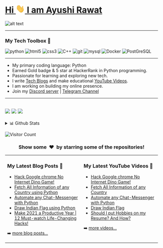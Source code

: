 # [Hi <img src="https://raw.githubusercontent.com/ABSphreak/ABSphreak/master/gifs/Hi.gif" width="30px"> I am Ayushi Rawat](https://ayushirawat.com/)

![alt text](https://github.com/ayushi7rawat/ayushi7rawat/blob/master/cover.png)

---
### My Tech Toolbox 🧰

<p align="left">
<img src="https://cdn3.iconfinder.com/data/icons/logos-and-brands-adobe/512/267_Python-512.png" alt="python" width="40" height="40"/> 
<img src="https://upload.wikimedia.org/wikipedia/commons/thumb/6/61/HTML5_logo_and_wordmark.svg/512px-HTML5_logo_and_wordmark.svg.png" alt="html5" height="40"/> 
<img src="https://upload.wikimedia.org/wikipedia/commons/thumb/d/d5/CSS3_logo_and_wordmark.svg/1200px-CSS3_logo_and_wordmark.svg.png" alt="css3" height="40"/> 
<img src="https://i.pinimg.com/originals/99/f8/87/99f887833c475448723d3c9ac16c179b.png" alt="C++" width="40" height="40"/> 
<img src="https://www.vectorlogo.zone/logos/git-scm/git-scm-icon.svg" alt="git" width="40" height="40"/> 
<img src="https://i.pinimg.com/originals/50/f1/58/50f1582a95bdac10f1c3fa295c8b947b.png" alt="mysql" width="40" height="40"/>
<img src="https://cdn3.iconfinder.com/data/icons/logos-and-brands-adobe/512/97_Docker-512.png" alt="Docker" width="40" height="40"/>
<img src="https://upload.wikimedia.org/wikipedia/commons/2/29/Postgresql_elephant.svg" alt="PostGreSQL" width="40" height="40"/>
</p>

--- 

* My primary coding language: Python
* Earned Gold badge & 5 star at HackerRank in Python programming.
* Passionate for learning and exploring new tech.
* I write [Tech Blogs](https://ayushirawat.com/) and make educational [YouTube Videos](https://www.youtube.com/c/AyushiRawat).
* I am working on building my online presence.
* Join my [Discord server](https://discord.gg/Qet6kMd) | [Telegram Channel](https://t.me/rawatayushi)
<!--* 🏠 Hogwarts House: Griffindor-->
<!--* If you play Call of Duty- add me: Blackhood@00-->
<!--* I am currently learning Docker-->
<!--* I’m currently working on my portfolio. -->
<!-- * Ask me about anything, I'll be happy to help.-->
<!-- -->
<!--* I'm looking to collaborate on Open source project for Hacktoberfest-->

---
[<img height="30" src="https://img.shields.io/badge/twitter-%231DA1F2.svg?&style=for-the-badge&logo=twitter&logoColor=white" />][twitter]
[<img height="30" src = "https://img.shields.io/badge/Youtube-%23E4405F.svg?&style=for-the-badge&logo=Youtube&logoColor=white">][Youtube] 
[<img height="30" src="https://img.shields.io/badge/linkedin-blue.svg?&style=for-the-badge&logo=linkedin&logoColor=white" />][LinkedIn]
<br />
---

<table><tr><td valign="top" width="50%">

### My Latest Blog Posts 🌱
<!-- BLOG-POST-LIST:START -->
- [Hack Google chrome No Internet Dino Game!](https://ayushirawat.com/hack-google-chrome-no-internet-dino-game)
- [Fetch All Information of any Country using Python](https://ayushirawat.com/fetch-all-information-of-any-country-using-python)
- [Automate any Chat-Messenger with Python](https://ayushirawat.com/automate-any-chat-messenger-with-python)
- [Draw Indian Flag using Python](https://ayushirawat.com/draw-indian-flag-using-python)
- [Make 2021 a Productive Year | 12 Must-watch Life-Changing Hacks!](https://ayushirawat.com/make-2021-a-productive-year-or-12-must-watch-life-changing-hacks)
<!-- BLOG-POST-LIST:END -->
➡️ [more blog posts...](https://ayushirawat.com/)
</td>
<td valign="top" width="50%">

### My Latest YouTube Videos 🌱
<!-- YOUTUBE:START -->
- [Hack Google chrome No Internet Dino Game!](https://www.youtube.com/watch?v=qG4G_Dukjbs)
- [Fetch All Information of any Country ](https://www.youtube.com/watch?v=Eb3naUPN3G8)
- [Automate any Chat-Messenger with Python ](https://www.youtube.com/watch?v=6dy8wl0x-oc)
- [Draw Indian Flag ](https://www.youtube.com/watch?v=4gvmxgkeAjo)
- [Should I put Hobbies on my Resume? And How? ](https://www.youtube.com/watch?v=S5mmEYlUOyM)
<!-- YOUTUBE:END -->
➡️ [more videos...](https://www.youtube.com/c/AyushiRawat)
</td>

 <details>
<summary>📊 Github Stats</summary>

<p align="center"> <img src="https://github-readme-stats.vercel.app/api?username=ayushi7rawat&show_icons=true&theme=gotham" alt="Ayushi Rawat | Stats" />

</details>


 ![Visitor Count](https://profile-counter.glitch.me/{ayushi7rawat}/count.svg)
 
 
<h3 align="center">Show some &nbsp;❤️&nbsp; by starring some of the repositories!</h3>

[twitter]: https://twitter.com/ayushi7rawat
[youtube]: https://youtube.com/ayushirawat
[Hashnode]: https://ayushirawat.com
[gmail]: https://gmail.com
[linkedin]: https://www.linkedin.com/in/ayushi7rawat/
[Medium]: https://medium.com/@ayushi7rawat
[Facebook]: https://www.facebook.com/ayushi7rawat
